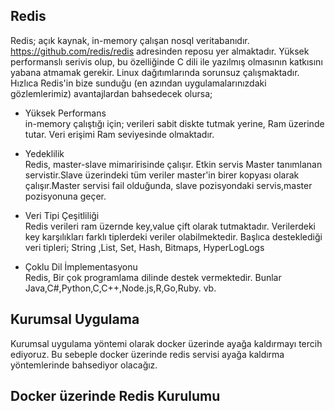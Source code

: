 
## Redis ## 
Redis; açık kaynak, in-memory çalışan nosql veritabanıdır. https://github.com/redis/redis adresinden reposu yer almaktadır.
Yüksek performanslı serivis olup, bu özelliğinde C dili ile yazılmış olmasının katkısını  yabana atmamak gerekir. Linux dağıtımlarında sorunsuz çalışmaktadır. Hızlıca Redis'in bize sunduğu (en azından uygulamalarınızdaki gözlemlerimiz) avantajlardan bahsedecek olursa;  
* Yüksek Performans  
in-memory çalıştığı için; verileri sabit diskte tutmak yerine, Ram üzerinde tutar. Veri erişimi Ram seviyesinde olmaktadır.
* Yedeklilik  
Redis, master-slave mimaririsinde çalışır. Etkin servis Master tanımlanan servistir.Slave üzerindeki tüm veriler master'in birer kopyası olarak çalışır.Master servisi  fail olduğunda, slave pozisyondaki servis,master pozisyonuna geçer. 

* Veri Tipi Çeşitliliği  
Redis verileri ram üzernde key,value çift olarak tutmaktadır. Verilerdeki key karşılıkları farklı tiplerdeki veriler olabilmektedir. Başlıca desteklediği veri tipleri; String ,List, Set, Hash, Bitmaps, HyperLogLogs

* Çoklu Dil İmplementasyonu  
Redis, Bir çok programlama dilinde destek vermektedir. Bunlar Java,C#,Python,C,C++,Node.js,R,Go,Ruby. vb.  
## Kurumsal Uygulama ##   

Kurumsal uygulama yöntemi olarak docker üzerinde ayağa kaldırmayı tercih ediyoruz. Bu sebeple docker üzerinde redis servisi ayağa kaldırma yöntemlerinde bahsediyor olacağız.

## Docker üzerinde Redis Kurulumu ##
